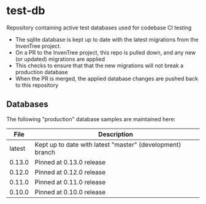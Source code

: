 # test-db

Repository containing active test databases used for codebase CI testing

- The sqlite database is kept up to date with the latest migrations from the InvenTree project.
- On a PR to the InvenTree project, this repo is pulled down, and any new (or updated) migrations are applied
- This checks to ensure that that the new migrations will not break a production database
- When the PR is merged, the applied database changes are pushed back to this repository

## Databases

The following "production" database samples are maintained here:

| File | Description |
| --- | --- |
| latest | Kept up to date with latest "master" (development) branch |
| 0.13.0 | Pinned at 0.13.0 release |
| 0.12.0 | Pinned at 0.12.0 release |
| 0.11.0 | Pinned at 0.11.0 release |
| 0.10.0 | Pinned at 0.10.0 release |
